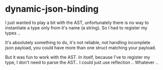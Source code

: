 # dynamic-json-binding

I just wanted to play a bit with the AST, unfortunately there is no way to instantiate a type only from it's name (a string). So I had to register my types .. 

It's absolutely something to do, it's not reliable, not handling incomplete json payload, you could have more than one struct matching your payload. 

But it was fun to work with the AST. In itself, because I've to register my type, I don't need to parse the AST.. I could just use reflection .. Whatever ..